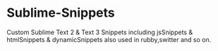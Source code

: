 # Sublime-Snippets
Custom Sublime Text 2 &amp; Text 3 Snippets including jsSnippets &amp; htmlSnippets &amp; dynamicSnippets also used in rubby,switter and so on.
